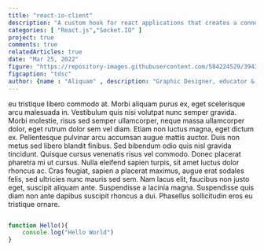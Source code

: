 ```yaml
---
title: "react-io-client"
description: "A custom hook for react applications that creates a connection to a websocket server using the socket.io-client library."
categories: [ "React.js","Socket.IO" ]
project: true 
comments: true
relatedArticles: true
date: "Mar 25, 2022"
figure: "https://repository-images.githubusercontent.com/584224529/39430953-efa7-4b46-b0c7-f89491303b53"
figcaption: "tdsc"
author: {name : "Aliquam" , description: "Graphic Designer, educator & CEO" , image: "/images/authors/aliquam.jpg"}
---
```


eu tristique libero commodo at. Morbi aliquam purus ex, eget scelerisque arcu malesuada in. Vestibulum quis nisi volutpat nunc semper gravida. Morbi molestie, risus sed semper ullamcorper, neque massa ullamcorper dolor, eget rutrum dolor sem vel diam. Etiam non luctus magna, eget dictum ex. Pellentesque pulvinar arcu accumsan augue mattis auctor. Duis non metus sed libero blandit finibus. Sed bibendum odio quis nisl gravida tincidunt. Quisque cursus venenatis risus vel commodo. Donec placerat pharetra mi ut cursus. Nulla eleifend sapien turpis, sit amet luctus dolor rhoncus ac. Cras feugiat, sapien a placerat maximus, augue erat sodales felis, sed ultricies nunc mauris sed sem. Nam lacus elit, faucibus non justo eget, suscipit aliquam ante. Suspendisse a lacinia magna. Suspendisse quis diam non ante dapibus suscipit rhoncus a dui. Phasellus sollicitudin eros eu tristique ornare.

```js

function Hello(){
    console.log("Hello World")
}

```
